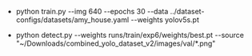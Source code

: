 - python train.py --img 640 --epochs 30 --data ../dataset-configs/datasets/amy_house.yaml --weights yolov5s.pt

- python detect.py --weights runs/train/exp6/weights/best.pt --source "~/Downloads/combined_yolo_dataset_v2/images/val/*.png"

